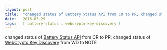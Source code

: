 ```yaml
---
layout: post
title:  "changed status of Battery Status API from CR to PR; changed status of WebCrypto Key Discovery from WD to NOTE"
date:   2016-03-29
tags:   [ battery-status , webcrypto-key-discovery ]
---
```


changed status of [Battery Status API](/spec/battery-status) from CR to PR; changed status of [WebCrypto Key Discovery](/spec/webcrypto-key-discovery) from WD to NOTE


